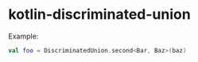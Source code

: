 # kotlin-discriminated-union

Example:

```kt
val foo = DiscriminatedUnion.second<Bar, Baz>(baz)
```
